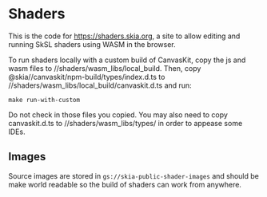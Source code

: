 # Shaders

This is the code for https://shaders.skia.org, a site to allow editing and
running SkSL shaders using WASM in the browser.

To run shaders locally with a custom build of CanvasKit, copy the js and wasm files to
//shaders/wasm_libs/local_build. Then, copy @skia//canvaskit/npm-build/types/index.d.ts to
//shaders/wasm_libs/local_build/canvaskit.d.ts and run:

```
make run-with-custom
```

Do not check in those files you copied. You may also need to copy canvaskit.d.ts to
//shaders/wasm_libs/types/ in order to appease some IDEs.

## Images

Source images are stored in `gs://skia-public-shader-images` and should be make
world readable so the build of shaders can work from anywhere.
